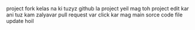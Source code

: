 project fork kelas na ki tuzyz github la project yeil 
mag toh project edit kar ani tuz kam zalyavar pull request var click kar mag 
main sorce code file update hoil

